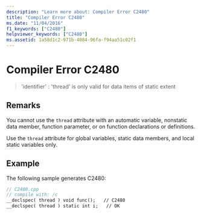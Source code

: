```yaml
---
description: "Learn more about: Compiler Error C2480"
title: "Compiler Error C2480"
ms.date: "11/04/2016"
f1_keywords: ["C2480"]
helpviewer_keywords: ["C2480"]
ms.assetid: 1a58d1c2-971b-4084-96fa-f94aa51c02f1
---
```

# Compiler Error C2480

> 'identifier' : 'thread' is only valid for data items of static extent

## Remarks

You cannot use the `thread` attribute with an automatic variable, nonstatic data member, function parameter, or on function declarations or definitions.

Use the `thread` attribute for global variables, static data members, and local static variables only.

## Example

The following sample generates C2480:

```cpp
// C2480.cpp
// compile with: /c
__declspec( thread ) void func();   // C2480
__declspec( thread ) static int i;   // OK
```
